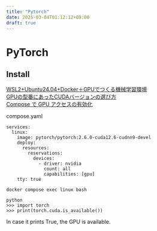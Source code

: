 ```yaml
---
title: "Pytorch"
date: 2025-03-04T01:12:12+09:00
draft: true
---
```


# PyTorch

## Install

[WSL2+Ubuntu24.04+Docker＋GPUでつくる機械学習環境](https://zenn.dev/yumizz/articles/627d4e4821c636)  
[GPUの型番にあったCUDAバージョンの選び方](https://zenn.dev/yumizz/articles/73d6c7d1085d2f)  
[Compose で GPU アクセスの有効化](https://docs.docker.jp/compose/gpu-support.html)  

compose.yaml  

```
services:
  linux:
    image: pytorch/pytorch:2.6.0-cuda12.6-cudnn9-devel
    deploy:
      resources:
        reservations:
          devices:
            - driver: nvidia
              count: all
              capabilities: [gpu]
    tty: true
```

```
docker compose exec linux bash
```

```
python
>>> import torch
>>> print(torch.cuda.is_available())
```

In case it prints True, the GPU is available.  
